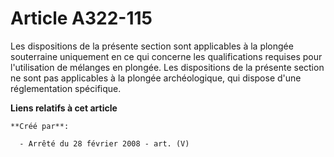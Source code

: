 # Article A322-115

Les dispositions de la présente section sont applicables à la plongée souterraine uniquement en ce qui concerne les
qualifications requises pour l'utilisation de mélanges en plongée. Les dispositions de la présente section ne sont pas
applicables à la plongée archéologique, qui dispose d'une réglementation spécifique.

**Liens relatifs à cet article**

	**Créé par**:

	  - Arrêté du 28 février 2008 - art. (V)
